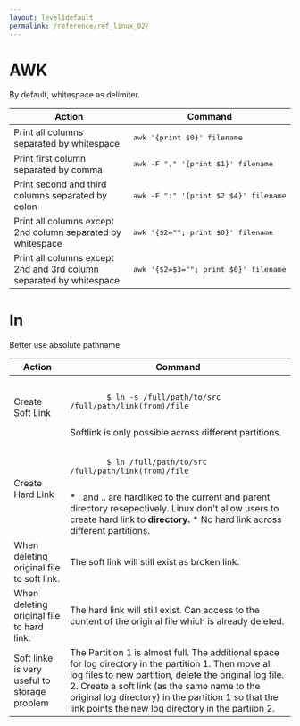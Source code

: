 ```yaml
---
layout: level1default 
permalink: /reference/ref_linux_02/
---
```



# AWK

<p>By default, whitespace as delimiter.</p>

<table>
  <thead>
    <tr>
      <th>Action</th>
      <th>Command</th>
    </tr>
  </thead>
  <tbody>
    <tr>
      <td>Print all columns separated by whitespace</td>
      <td><pre>awk '{print $0}' filename</pre></td>
    </tr>
    <tr>
      <td>Print first column separated by comma</td>
      <td><pre>awk -F "," '{print $1}' filename</pre></td>
    </tr>
    <tr>
      <td>Print second and third columns separated by colon</td>
      <td><pre>awk -F ":" '{print $2 $4}' filename</pre></td>
    </tr>
    <tr>
      <td>Print all columns except 2nd column separated by whitespace</td>
      <td><pre>awk '{$2=""; print $0}' filename</pre></td>
    </tr>
    <tr>
      <td>Print all columns except 2nd and 3rd column separated by whitespace</td>
      <td><pre>awk '{$2=$3=""; print $0}' filename</pre></td>
    </tr>
  </tbody>
</table>




# ln  

<p>Better use absolute pathname.</p>

<table class="table table-bordered">
  <thead>
    <tr>
      <th>Action</th>
      <th>Command</th>
    </tr>
  </thead>
  <tbody>
    <tr>
      <td>Create Soft Link</td>
      <td>
        <pre><code>
        $ ln -s /full/path/to/src /full/path/link(from)/file
        </code></pre>
        Softlink is only possible across different partitions.
      </td>
    </tr>
    <tr>
      <td>Create Hard Link</td>
      <td>
        <pre><code>
        $ ln /full/path/to/src /full/path/link(from)/file
        </code></pre>
        * . and .. are hardliked to the current and parent directory resepectively. Linux don't allow users to create hard link to <strong>directory.</strong>
        * No hard link across different partitions.
      </td>
    </tr>
    <tr>
      <td>When deleting original file to soft link.</td>
      <td>
       The soft link will still exist as broken link. 
      </td>
    </tr>
    <tr>
      <td>When deleting original file to hard link.</td>
      <td>
       The hard link will still exist. Can access to the content of the original file which is already deleted. 
      </td>
    </tr>
    <tr>
      <td>Soft linke is very useful to storage problem</td>
      <td>
       The Partition 1 is almost full. The additional space for log directory in the partition 1. Then move all log files to new partition, delete the original log file. 2. Create a soft link (as the same name to the original log directory) in the partition 1 so that the link points the new log directory in the partiion 2.
      </td>
    </tr>



  </tbody>
</table>


